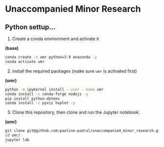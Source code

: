 # Unaccompanied Minor Research

## Python settup...

1. Create a conda environment and activate it

**(base)**
```bash
conda create -n umr python=3.9 anaconda -y
conda activate umr

```
2. Install the required packages (make sure `umr` is activated first)

**(umr)**
```bash
python -m ipykernel install --user --name umr
conda install -c conda-forge nodejs -y
pip install python-dotenv
conda install -c pyviz hvplot -y

```
3. Clone this repository, then clone and run the Jupyter notebook.

**(umr)**
```bash
git clone git@github.com:pauline-padrul/unaccompanied_minor_research.git
cd umr/
jupyter lab

```
